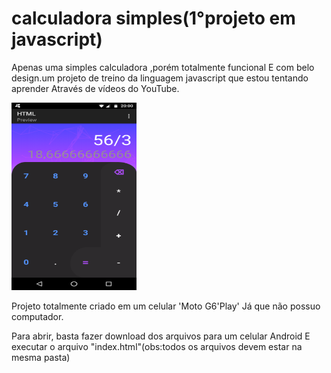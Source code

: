 # calculadora simples(1°projeto em javascript)
Apenas uma simples calculadora ,porém totalmente funcional
E com belo design.um projeto de treino da linguagem javascript que estou tentando aprender
Através de vídeos do YouTube.

<img width="200" height="300" src="Screenshot_20210719-200039.png">


Projeto totalmente criado em um celular 'Moto G6'Play'
Já que não possuo computador.

Para abrir, basta fazer download dos arquivos para um celular Android
E executar o arquivo "index.html"(obs:todos os arquivos devem estar na mesma pasta) 

